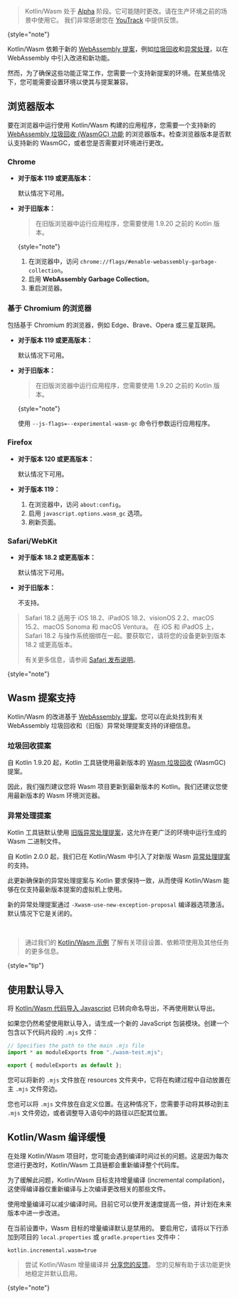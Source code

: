 [//]: # (title: 故障排除)

> Kotlin/Wasm 处于 [Alpha](components-stability.md) 阶段。它可能随时更改。请在生产环境之前的场景中使用它。
> 我们非常感谢您在 [YouTrack](https://youtrack.jetbrains.com/issue/KT-56492) 中提供反馈。
>
{style="note"}

Kotlin/Wasm 依赖于新的 [WebAssembly 提案](https://webassembly.org/roadmap/)，例如[垃圾回收](#garbage-collection-proposal)和[异常处理](#exception-handling-proposal)，以在 WebAssembly 中引入改进和新功能。

然而，为了确保这些功能正常工作，您需要一个支持新提案的环境。在某些情况下，您可能需要设置环境以使其与提案兼容。

## 浏览器版本

要在浏览器中运行使用 Kotlin/Wasm 构建的应用程序，您需要一个支持新的 [WebAssembly 垃圾回收 (WasmGC) 功能](https://github.com/WebAssembly/gc) 的浏览器版本。检查浏览器版本是否默认支持新的 WasmGC，或者您是否需要对环境进行更改。

### Chrome

*   **对于版本 119 或更高版本：**

    默认情况下可用。

*   **对于旧版本：**

    > 在旧版浏览器中运行应用程序，您需要使用 1.9.20 之前的 Kotlin 版本。
    >
    {style="note"}

    1.  在浏览器中，访问 `chrome://flags/#enable-webassembly-garbage-collection`。
    2.  启用 **WebAssembly Garbage Collection**。
    3.  重启浏览器。

### 基于 Chromium 的浏览器

包括基于 Chromium 的浏览器，例如 Edge、Brave、Opera 或三星互联网。

*   **对于版本 119 或更高版本：**

    默认情况下可用。

*   **对于旧版本：**

    > 在旧版浏览器中运行应用程序，您需要使用 1.9.20 之前的 Kotlin 版本。
    >
    {style="note"}

    使用 `--js-flags=--experimental-wasm-gc` 命令行参数运行应用程序。

### Firefox

*   **对于版本 120 或更高版本：**

    默认情况下可用。

*   **对于版本 119：**

    1.  在浏览器中，访问 `about:config`。
    2.  启用 `javascript.options.wasm_gc` 选项。
    3.  刷新页面。

### Safari/WebKit

*   **对于版本 18.2 或更高版本：**

    默认情况下可用。

*   **对于旧版本：**

    不支持。

> Safari 18.2 适用于 iOS 18.2、iPadOS 18.2、visionOS 2.2、macOS 15.2、macOS Sonoma 和 macOS Ventura。
> 在 iOS 和 iPadOS 上，Safari 18.2 与操作系统捆绑在一起。要获取它，请将您的设备更新到版本 18.2 或更高版本。
>
> 有关更多信息，请参阅 [Safari 发布说明](https://developer.apple.com/documentation/safari-release-notes/safari-18_2-release-notes#Overview)。
>
{style="note"}

## Wasm 提案支持

Kotlin/Wasm 的改进基于 [WebAssembly 提案](https://webassembly.org/roadmap/)。您可以在此处找到有关 WebAssembly 垃圾回收和（旧版）异常处理提案支持的详细信息。

### 垃圾回收提案

自 Kotlin 1.9.20 起，Kotlin 工具链使用最新版本的 [Wasm 垃圾回收](https://github.com/WebAssembly/gc) (WasmGC) 提案。

因此，我们强烈建议您将 Wasm 项目更新到最新版本的 Kotlin。我们还建议您使用最新版本的 Wasm 环境浏览器。

### 异常处理提案

Kotlin 工具链默认使用 [旧版异常处理提案](https://github.com/WebAssembly/exception-handling/blob/master/proposals/exception-handling/legacy/Exceptions.md)，这允许在更广泛的环境中运行生成的 Wasm 二进制文件。

自 Kotlin 2.0.0 起，我们已在 Kotlin/Wasm 中引入了对新版 Wasm [异常处理提案](https://github.com/WebAssembly/exception-handling/blob/main/proposals/exception-handling/Exceptions.md) 的支持。

此更新确保新的异常处理提案与 Kotlin 要求保持一致，从而使得 Kotlin/Wasm 能够在仅支持最新版本提案的虚拟机上使用。

新的异常处理提案通过 `-Xwasm-use-new-exception-proposal` 编译器选项激活。默认情况下它是关闭的。

<p>&nbsp;</p>

> 通过我们的 [Kotlin/Wasm 示例](https://github.com/Kotlin/kotlin-wasm-examples#readme) 了解有关项目设置、依赖项使用及其他任务的更多信息。
>
{style="tip"}

## 使用默认导入

将 [Kotlin/Wasm 代码导入 Javascript](wasm-js-interop.md) 已转向命名导出，不再使用默认导出。

如果您仍然希望使用默认导入，请生成一个新的 JavaScript 包装模块。创建一个包含以下代码片段的 `.mjs` 文件：

```Javascript
// Specifies the path to the main .mjs file
import * as moduleExports from "./wasm-test.mjs";

export { moduleExports as default };
```

您可以将新的 `.mjs` 文件放在 resources 文件夹中，它将在构建过程中自动放置在主 `.mjs` 文件旁边。

您也可以将 `.mjs` 文件放在自定义位置。在这种情况下，您需要手动将其移动到主 `.mjs` 文件旁边，或者调整导入语句中的路径以匹配其位置。

## Kotlin/Wasm 编译缓慢

在处理 Kotlin/Wasm 项目时，您可能会遇到编译时间过长的问题。这是因为每次您进行更改时，Kotlin/Wasm 工具链都会重新编译整个代码库。

为了缓解此问题，Kotlin/Wasm 目标支持增量编译 (incremental compilation)，这使得编译器仅重新编译与上次编译更改相关的那些文件。

使用增量编译可以减少编译时间。目前它可以使开发速度提高一倍，并计划在未来版本中进一步改进。

在当前设置中，Wasm 目标的增量编译默认是禁用的。
要启用它，请将以下行添加到项目的 `local.properties` 或 `gradle.properties` 文件中：

```text
kotlin.incremental.wasm=true
```

> 尝试 Kotlin/Wasm 增量编译并 [分享您的反馈](https://youtrack.jetbrains.com/issue/KT-72158/Kotlin-Wasm-incremental-compilation-feedback)。
> 您的见解有助于该功能更快地稳定并默认启用。
>
{style="note"}